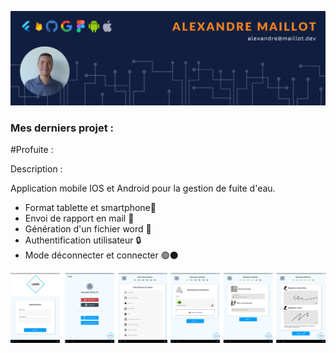 ![Cover](https://github.com/AlexandreMaillot/AlexandreMaillot/blob/main/img/banniere.png)

### Mes derniers projet :

#Profuite : 

Description : 

Application mobile IOS et Android pour la gestion de fuite d'eau.
- Format tablette et smartphone📱
- Envoi de rapport en mail 📧
- Génération d'un fichier word 📄
- Authentification utilisateur 🔒
- Mode déconnecter et connecter 🟢⚫


![Profuite](https://github.com/AlexandreMaillot/AlexandreMaillot/blob/main/img/planche_profuite.png)
